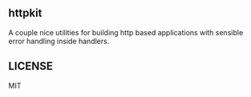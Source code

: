 httpkit
-------

A couple nice utilities for building http based applications with sensible error handling inside handlers.

LICENSE
-------

MIT
